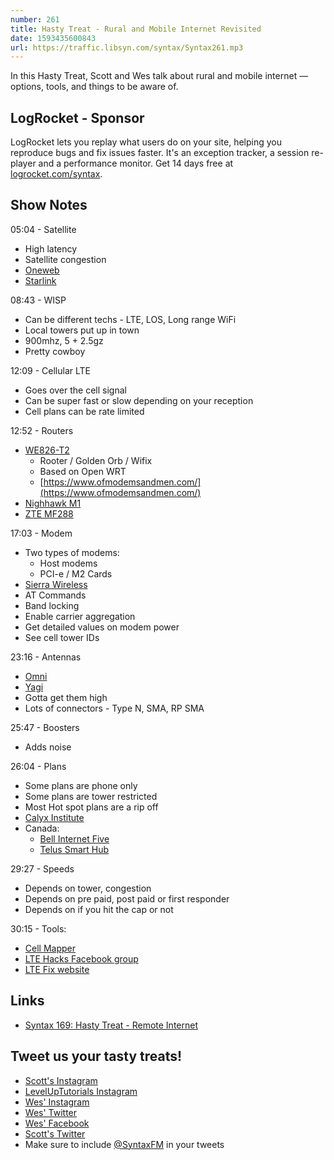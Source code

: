 ```yaml
---
number: 261
title: Hasty Treat - Rural and Mobile Internet Revisited
date: 1593435600843
url: https://traffic.libsyn.com/syntax/Syntax261.mp3
---
```


In this Hasty Treat, Scott and Wes talk about rural and mobile internet — options, tools, and things to be aware of.

## LogRocket - Sponsor
LogRocket lets you replay what users do on your site, helping you reproduce bugs and fix issues faster. It's an exception tracker, a session re-player and a performance monitor. Get 14 days free at [logrocket.com/syntax](https://logrocket.com/syntax).

## Show Notes

05:04 - Satellite

* High latency
* Satellite congestion
* [Oneweb](https://www.oneweb.world/)
* [Starlink](https://www.starlink.com/)

08:43 - WISP

* Can be different techs - LTE, LOS, Long range WiFi
* Local towers put up in town
* 900mhz, 5 + 2.5gz
* Pretty cowboy

12:09 - Cellular LTE

* Goes over the cell signal
* Can be super fast or slow depending on your reception
* Cell plans can be rate limited

12:52 - Routers

* [WE826-T2](https://www.amazon.com/WE826-Router-Gigabit-Wireless-Routers/dp/B08BLMD955/)
  * Rooter /  Golden Orb / Wifix
  * Based on Open WRT
  * [https://www.ofmodemsandmen.com/](https://www.ofmodemsandmen.com/)
* [Nighhawk M1](https://www.amazon.com/Netgear-NIGHTHAWK-Hotspot-External-Periodic/dp/B06XBNVVCN/)
* [ZTE MF288](https://www.amazon.com/Replacement-Battery-MF288-Li3930T44P4h794659-3000mAh/dp/B083SQSZHR/)

17:03 - Modem

* Two types of modems:
  * Host modems
  * PCI-e / M2 Cards
* [Sierra Wireless](https://www.sierrawireless.com/)
* AT Commands
* Band locking
* Enable carrier aggregation
* Get detailed values on modem power
* See cell tower IDs

23:16 - Antennas

* [Omni](https://www.amazon.com/s?k=Omni+Antenna&ref=nb_sb_noss_2)
* [Yagi](https://www.amazon.com/stores/page/32A4E5CB-E026-40E0-93FE-FEFD26C6374A?store_ref=SB_A07709221LB29FD582NYA&pf_rd_p=0695bfd4-f098-403d-ad0f-7db64c30b506&aaxitk=MczmU8WqAxMV-4qwgw6TSg&hsa_cr_id=3364331140501&lp_asins=B07YGPDPW8,B008Z4I7WQ,B008Z5QB96&lp_mat_key=outdoor%20omni%20antenna%202.4%205ghz&lp_query=Omni%20Antenna&lp_slot=auto-sparkle-hsa-tetris&ref_=sbx_be_s_sparkle_td_brand)
* Gotta get them high
* Lots of connectors - Type N, SMA, RP SMA

25:47 - Boosters

* Adds noise

26:04 - Plans

* Some plans are phone only
* Some plans are tower restricted
* Most Hot spot plans are a rip off
* [Calyx Institute](https://calyxinstitute.org/)
* Canada:
  * [Bell Internet Five](https://www.bell.ca/Bell_Internet)
  * [Telus Smart Hub](https://www.telus.com/en/bc/internet/smart-hub)

29:27 - Speeds

* Depends on tower, congestion
* Depends on pre paid, post paid or first responder
* Depends on if you hit the cap or not

30:15 - Tools:

* [Cell Mapper](https://www.cellmapper.net/map)
* [LTE Hacks Facebook group](https://www.facebook.com/groups/LTE.HACKS/)
* [LTE Fix website](https://ltefix.com/)

## Links
* [Syntax 169: Hasty Treat - Remote Internet](https://syntax.fm/show/169/hasty-treat-remote-internet)

## Tweet us your tasty treats!
* [Scott's Instagram](https://www.instagram.com/stolinski/)
* [LevelUpTutorials Instagram](https://www.instagram.com/LevelUpTutorials/)
* [Wes' Instagram](https://www.instagram.com/wesbos/)
* [Wes' Twitter](https://twitter.com/wesbos)
* [Wes' Facebook](https://www.facebook.com/wesbos.developer)
* [Scott's Twitter](https://twitter.com/stolinski)
* Make sure to include [@SyntaxFM](https://twitter.com/SyntaxFM) in your tweets